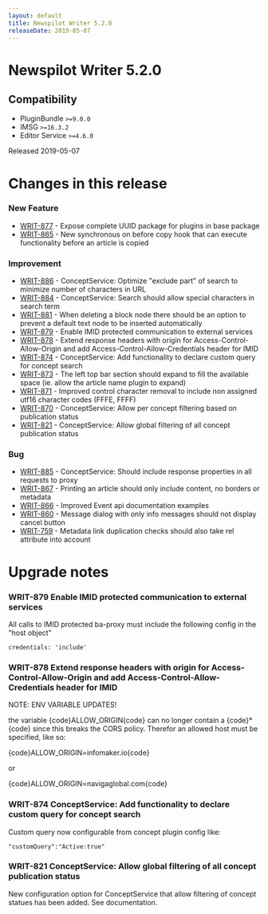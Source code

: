 ```yaml
---
layout: default
title: Newspilot Writer 5.2.0
releaseDate: 2019-05-07
---
```

<div class="jumbotron">
    <h1>Newspilot Writer 5.2.0</h1>    
    <h2>Compatibility</h2>
    <ul>
        <li>PluginBundle <code>>=9.0.0</code></li>
        <li>IMSG <code>>=16.3.2</code></li>
        <li>Editor Service <code>>=4.6.0</code></li>
    </ul>
</div>

Released 2019-05-07

 

# Changes in this release  


### New Feature 
 
 * [WRIT-877](https://jira.infomaker.se/browse/WRIT-877) - Expose complete UUID package for plugins in base package  
 * [WRIT-865](https://jira.infomaker.se/browse/WRIT-865) - New synchronous on before copy hook that can execute functionality before an article is copied 


### Improvement 
 
 * [WRIT-886](https://jira.infomaker.se/browse/WRIT-886) - ConceptService: Optimize "exclude part" of search to minimize number of characters in URL  
 * [WRIT-884](https://jira.infomaker.se/browse/WRIT-884) - ConceptService: Search should allow special characters in search term  
 * [WRIT-881](https://jira.infomaker.se/browse/WRIT-881) - When deleting a block node there should be an option to prevent a default text node to be inserted automatically  
 * [WRIT-879](https://jira.infomaker.se/browse/WRIT-879) - Enable IMID protected communication to external services  
 * [WRIT-878](https://jira.infomaker.se/browse/WRIT-878) - Extend response headers with origin for Access-Control-Allow-Origin and add Access-Control-Allow-Credentials header for IMID  
 * [WRIT-874](https://jira.infomaker.se/browse/WRIT-874) - ConceptService: Add functionality to declare custom query for concept search  
 * [WRIT-873](https://jira.infomaker.se/browse/WRIT-873) - The left top bar section should expand to fill the available space (ie. allow the article name plugin to expand)  
 * [WRIT-871](https://jira.infomaker.se/browse/WRIT-871) - Improved control character removal to include non assigned utf16 character codes (FFFE, FFFF)  
 * [WRIT-870](https://jira.infomaker.se/browse/WRIT-870) - ConceptService: Allow per concept filtering based on publication status  
 * [WRIT-821](https://jira.infomaker.se/browse/WRIT-821) - ConceptService: Allow global filtering of all concept publication status 


### Bug 
 
 * [WRIT-885](https://jira.infomaker.se/browse/WRIT-885) - ConceptService: Should include response properties in all requests to proxy  
 * [WRIT-867](https://jira.infomaker.se/browse/WRIT-867) - Printing an article should only include content, no borders or metadata  
 * [WRIT-866](https://jira.infomaker.se/browse/WRIT-866) - Improved Event api documentation examples  
 * [WRIT-860](https://jira.infomaker.se/browse/WRIT-860) - Message dialog with only info messages should not display cancel button  
 * [WRIT-759](https://jira.infomaker.se/browse/WRIT-759) - Metadata link duplication checks should also take rel attribute into account 




# Upgrade notes  
                 
### WRIT-879 Enable IMID protected communication to external services 
All calls to IMID protected ba-proxy must include the following config in the "host object"

```
credentials: 'include'
```    
### WRIT-878 Extend response headers with origin for Access-Control-Allow-Origin and add Access-Control-Allow-Credentials header for IMID 
NOTE: ENV VARIABLE UPDATES!

the variable {code}ALLOW_ORIGIN{code} can no longer contain a {code}*{code} since this breaks the CORS policy. Therefor an allowed host must be specified, like so:

{code}ALLOW_ORIGIN=infomaker.io{code}

or

{code}ALLOW_ORIGIN=navigaglobal.com{code}    
### WRIT-874 ConceptService: Add functionality to declare custom query for concept search 
Custom query now configurable from concept plugin config like:

```
"customQuery":"Active:true"
```          
### WRIT-821 ConceptService: Allow global filtering of all concept publication status 
New configuration option for ConceptService that allow filtering of concept statues has been added. See documentation.                

